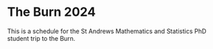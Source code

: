 # The Burn 2024

This is a schedule for the St Andrews Mathematics and Statistics PhD student trip to the Burn.
